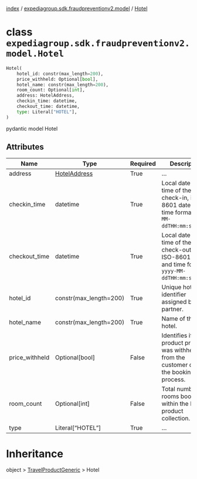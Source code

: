 [index](index.md) /
[expediagroup.sdk.fraudpreventionv2.model](expediagroup.sdk.fraudpreventionv2.model.md)
/ [Hotel](Hotel.md)

# class `expediagroup.sdk.fraudpreventionv2.model.Hotel`

```python
Hotel(
    hotel_id: constr(max_length=200),
    price_withheld: Optional[bool],
    hotel_name: constr(max_length=200),
    room_count: Optional[int],
    address: HotelAddress,
    checkin_time: datetime,
    checkout_time: datetime,
    type: Literal["HOTEL"],
)
```

pydantic model Hotel

## Attributes

| Name           | Type                            | Required | Description                                                                                              |
| -------------- | ------------------------------- | -------- | -------------------------------------------------------------------------------------------------------- |
| address        | [HotelAddress](HotelAddress.md) | True     | …                                                                                                        |
| checkin_time   | datetime                        | True     | Local date and time of the hotel check-in, in ISO-8601 date and time format `yyyy-MM-ddTHH:mm:ss.SSSZ`.  |
| checkout_time  | datetime                        | True     | Local date and time of the hotel check-out, in ISO-8601 date and time format `yyyy-MM-ddTHH:mm:ss.SSSZ`. |
| hotel_id       | constr(max_length=200)          | True     | Unique hotel identifier assigned by the partner.                                                         |
| hotel_name     | constr(max_length=200)          | True     | Name of the hotel.                                                                                       |
| price_withheld | Optional\[bool\]                | False    | Identifies if the product price was withheld from the customer during the booking process.               |
| room_count     | Optional\[int\]                 | False    | Total number of rooms booked within the hotel product collection.                                        |
| type           | Literal\[“HOTEL”\]              | True     | …                                                                                                        |

# Inheritance

object > [TravelProductGeneric](TravelProductGeneric.md) > Hotel
